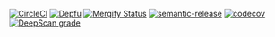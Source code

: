 [![CircleCI](https://circleci.com/gh/RogierdeRuijter/montepoeli.svg?style=shield)](https://circleci.com/gh/RogierdeRuijter/montepoeli)
[![Depfu](https://badges.depfu.com/badges/42cd3ba82e928de02df9cd7f2ed7a3ae/status.svg)](https://depfu.com)
[![Mergify Status](https://img.shields.io/endpoint.svg?url=https://dashboard.mergify.io/badges/RogierdeRuijter/montepoeli&style=flat)](https://mergify.io)
[![semantic-release](https://img.shields.io/badge/%20%20%F0%9F%93%A6%F0%9F%9A%80-semantic--release-e10079.svg)](https://github.com/semantic-release/semantic-release)
[![codecov](https://codecov.io/gh/RogierdeRuijter/montepoeli/branch/master/graph/badge.svg)](https://codecov.io/gh/RogierdeRuijter/montepoeli)
[![DeepScan grade](https://deepscan.io/api/teams/6538/projects/8555/branches/104819/badge/grade.svg)](https://deepscan.io/dashboard#view=project&tid=6538&pid=8555&bid=104819)


